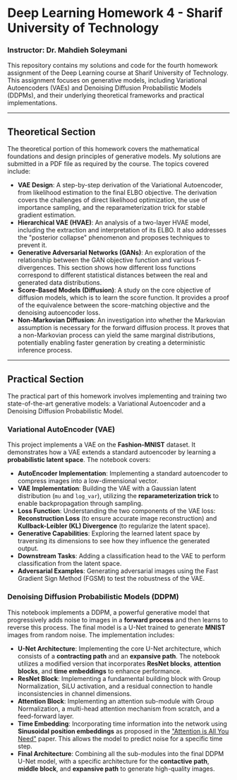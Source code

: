# Deep Learning Homework 4 - Sharif University of Technology
### Instructor: Dr. Mahdieh Soleymani

This repository contains my solutions and code for the fourth homework assignment of the Deep Learning course at Sharif University of Technology. This assignment focuses on generative models, including Variational Autoencoders (VAEs) and Denoising Diffusion Probabilistic Models (DDPMs), and their underlying theoretical frameworks and practical implementations.

---

## **Theoretical Section**

The theoretical portion of this homework covers the mathematical foundations and design principles of generative models. My solutions are submitted in a PDF file as required by the course. The topics covered include:

* **VAE Design**: A step-by-step derivation of the Variational Autoencoder, from likelihood estimation to the final ELBO objective. The derivation covers the challenges of direct likelihood optimization, the use of importance sampling, and the reparameterization trick for stable gradient estimation.
* **Hierarchical VAE (HVAE)**: An analysis of a two-layer HVAE model, including the extraction and interpretation of its ELBO. It also addresses the "posterior collapse" phenomenon and proposes techniques to prevent it.
* **Generative Adversarial Networks (GANs)**: An exploration of the relationship between the GAN objective function and various f-divergences. This section shows how different loss functions correspond to different statistical distances between the real and generated data distributions.
* **Score-Based Models (Diffusion)**: A study on the core objective of diffusion models, which is to learn the score function. It provides a proof of the equivalence between the score-matching objective and the denoising autoencoder loss.
* **Non-Markovian Diffusion**: An investigation into whether the Markovian assumption is necessary for the forward diffusion process. It proves that a non-Markovian process can yield the same marginal distributions, potentially enabling faster generation by creating a deterministic inference process.

---

## **Practical Section**

The practical part of this homework involves implementing and training two state-of-the-art generative models: a Variational Autoencoder and a Denoising Diffusion Probabilistic Model.

### **Variational AutoEncoder (VAE)**

This project implements a VAE on the **Fashion-MNIST** dataset. It demonstrates how a VAE extends a standard autoencoder by learning a **probabilistic latent space**. The notebook covers:

* **AutoEncoder Implementation**: Implementing a standard autoencoder to compress images into a low-dimensional vector.
* **VAE Implementation**: Building the VAE with a Gaussian latent distribution (`mu` and `log_var`), utilizing the **reparameterization trick** to enable backpropagation through sampling.
* **Loss Function**: Understanding the two components of the VAE loss: **Reconstruction Loss** (to ensure accurate image reconstruction) and **Kullback-Leibler (KL) Divergence** (to regularize the latent space).
* **Generative Capabilities**: Exploring the learned latent space by traversing its dimensions to see how they influence the generated output.
* **Downstream Tasks**: Adding a classification head to the VAE to perform classification from the latent space.
* **Adversarial Examples**: Generating adversarial images using the Fast Gradient Sign Method (FGSM) to test the robustness of the VAE.

### **Denoising Diffusion Probabilistic Models (DDPM)**

This notebook implements a DDPM, a powerful generative model that progressively adds noise to images in a **forward process** and then learns to reverse this process. The final model is a U-Net trained to generate **MNIST** images from random noise. The implementation includes:

* **U-Net Architecture**: Implementing the core U-Net architecture, which consists of a **contracting path** and an **expansive path**. The notebook utilizes a modified version that incorporates **ResNet blocks**, **attention blocks**, and **time embeddings** to enhance performance.
* **ResNet Block**: Implementing a fundamental building block with Group Normalization, SiLU activation, and a residual connection to handle inconsistencies in channel dimensions.
* **Attention Block**: Implementing an attention sub-module with Group Normalization, a multi-head attention mechanism from scratch, and a feed-forward layer.
* **Time Embedding**: Incorporating time information into the network using **Sinusoidal position embeddings** as proposed in the ["Attention is All You Need"](https://arxiv.org/pdf/1706.03762.pdf) paper. This allows the model to predict noise for a specific time step.
* **Final Architecture**: Combining all the sub-modules into the final DDPM U-Net model, with a specific architecture for the **contactive path**, **middle block**, and **expansive path** to generate high-quality images.
